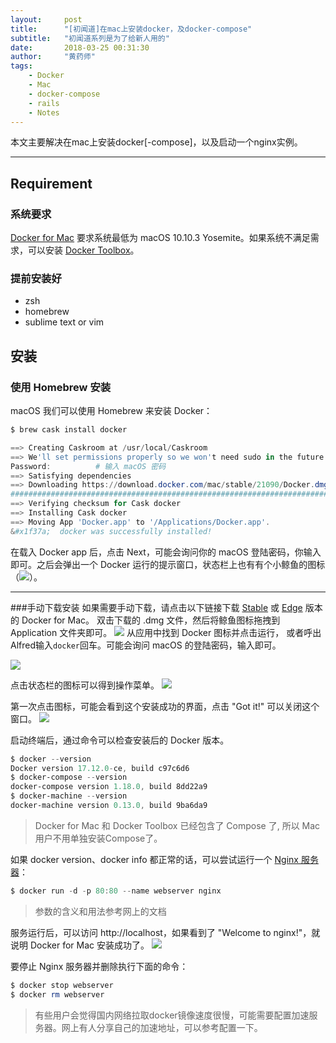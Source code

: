 ```yaml
---
layout:     post
title:      "[初闻道]在mac上安装docker，及docker-compose"
subtitle:   "初闻道系列是为了给新人用的"
date:       2018-03-25 00:31:30
author:     "黄药师"
tags:
    - Docker
    - Mac
    - docker-compose
    - rails
    - Notes
---
```


本文主要解决在mac上安装docker[-compose]，以及启动一个nginx实例。

---

## Requirement
### 系统要求
[Docker for Mac](https://docs.docker.com/docker-for-mac/) 要求系统最低为 macOS 10.10.3 Yosemite。如果系统不满足需求，可以安装 [Docker Toolbox](https://docs.docker.com/toolbox/overview/)。
### 提前安装好
- zsh
- homebrew
- sublime text or vim

## 安装

### 使用 Homebrew 安装
macOS 我们可以使用 Homebrew 来安装 Docker：
```powershell
$ brew cask install docker

==> Creating Caskroom at /usr/local/Caskroom
==> We'll set permissions properly so we won't need sudo in the future
Password:          # 输入 macOS 密码
==> Satisfying dependencies
==> Downloading https://download.docker.com/mac/stable/21090/Docker.dmg
######################################################################## 100.0%
==> Verifying checksum for Cask docker
==> Installing Cask docker
==> Moving App 'Docker.app' to '/Applications/Docker.app'.
&#x1f37a;  docker was successfully installed!
```
在载入 Docker app 后，点击 Next，可能会询问你的 macOS 登陆密码，你输入即可。之后会弹出一个 Docker 运行的提示窗口，状态栏上也有有个小鲸鱼的图标（![](https://ws2.sinaimg.cn/large/006tKfTcgy1fpnqyej3taj300u00lwec.jpg)）。

----

###手动下载安装
如果需要手动下载，请点击以下链接下载 [Stable](https://download.docker.com/mac/stable/Docker.dmg) 或 [Edge](https://download.docker.com/mac/edge/Docker.dmg) 版本的 Docker for Mac。
双击下载的 .dmg 文件，然后将鲸鱼图标拖拽到 Application 文件夹即可。
![](https://ws2.sinaimg.cn/large/006tKfTcly1fpnr1f9lylj30jg09wt9g.jpg)
从应用中找到 Docker 图标并点击运行， 或者呼出Alfred输入`docker`回车。可能会询问 macOS 的登陆密码，输入即可。

![](https://ws2.sinaimg.cn/large/006tKfTcly1fpnr1xt92bj30xw09s0wi.jpg)

点击状态栏的图标可以得到操作菜单。
![](https://ws1.sinaimg.cn/large/006tKfTcgy1fpnr4oaj5mj30fa0iudk7.jpg)

第一次点击图标，可能会看到这个安装成功的界面，点击 "Got it!" 可以关闭这个窗口。
![](https://ws2.sinaimg.cn/large/006tKfTcgy1fpnr5m8oxfj308o0kmt9y.jpg)

启动终端后，通过命令可以检查安装后的 Docker 版本。
```powershell
$ docker --version
Docker version 17.12.0-ce, build c97c6d6
$ docker-compose --version
docker-compose version 1.18.0, build 8dd22a9
$ docker-machine --version
docker-machine version 0.13.0, build 9ba6da9
```
> Docker for Mac 和 Docker Toolbox 已经包含了 Compose 了, 所以 Mac 用户不用单独安装Compose了。

如果 docker version、docker info 都正常的话，可以尝试运行一个 [Nginx 服务器](https://store.docker.com/images/nginx/)：

```powershell
$ docker run -d -p 80:80 --name webserver nginx
```
> 参数的含义和用法参考网上的文档

服务运行后，可以访问 http://localhost，如果看到了 "Welcome to nginx!"，就说明 Docker for Mac 安装成功了。
![](https://ws3.sinaimg.cn/large/006tKfTcgy1fpnrjws8loj312q0ki421.jpg)

要停止 Nginx 服务器并删除执行下面的命令：
```powershell
$ docker stop webserver
$ docker rm webserver
```

> 有些用户会觉得国内网络拉取docker镜像速度很慢，可能需要配置加速服务器。网上有人分享自己的加速地址，可以参考配置一下。
